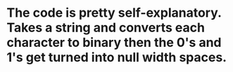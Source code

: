 # The code is pretty self-explanatory. Takes a string and converts each character to binary then the 0's and 1's get turned into null width spaces.
